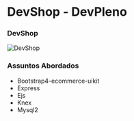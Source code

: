 # DevShop - DevPleno

### DevShop
![DevShop](https://github.com/RenatoSiqueira/DevPleno_DevShop/blob/master/devshop.png)

### Assuntos Abordados
- Bootstrap4-ecommerce-uikit
- Express
- Ejs
- Knex
- Mysql2